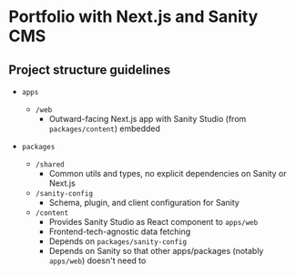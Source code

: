 # Portfolio with Next.js and Sanity CMS

## Project structure guidelines

* `apps`
    * `/web`
        * Outward-facing Next.js app with Sanity Studio (from `packages/content`) embedded

* `packages`
    * `/shared`
        * Common utils and types, no explicit dependencies on Sanity or Next.js
    * `/sanity-config`
        * Schema, plugin, and client configuration for Sanity
    * `/content`
        * Provides Sanity Studio as React component to `apps/web`
        * Frontend-tech-agnostic data fetching
        * Depends on `packages/sanity-config`
        * Depends on Sanity so that other apps/packages (notably `apps/web`) doesn't need to
